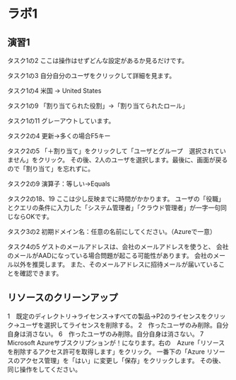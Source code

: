 # ラボ1



## 演習1

タスク1の2
ここは操作はせずどんな設定があるか見るだけです。

タスク1の3
自分自分のユーザをクリックして詳細を見ます。

タスク1の4
米国 → United States

タスク1の9
「割り当てられた役割」→「割り当てられたロール」

タスク1の11
グレーアウトしています。

タスク2の4
更新→多くの場合F5キー

タスク2の5
「＋割り当て」をクリックして「ユーザとグループ　選択されていません」をクリック。
その後、2人のユーザを選択します。最後に、画面が戻るので「割り当て」を忘れずに。

タスク2の9
演算子：等しい→Equals

タスク2の18、19
ここは少し反映までに時間がかかります。
ユーザの「役職」とクエリの条件に入力した「システム管理者」「クラウド管理者」が一字一句同じならOKです。

タスク3の2
初期ドメイン名：任意の名前にしてください。（Azureで一意）

タスク4の5
ゲストのメールアドレスは、会社のメールアドレスを使うと、
会社のメールがAADになっている場合問題が起こる可能性があります。
会社のメール以外を推奨します。
また、そのメールアドレスに招待メールが届いていることを確認できます。

## リソースのクリーンアップ

1　既定のディレクトリ→ライセンス→すべての製品→P2のライセンスをクリック→ユーザを選択してライセンスを削除する。
2　作ったユーザのみ削除。自分自身は消さない。
6　作ったユーザのみ削除。自分自身は消さない。
7　Microsoft Azureサブスクリプションが！になります。右の　Azure「リソースを削除するアクセス許可を取得します」をクリック。
一番下の「Azure リソースのアクセス管理」を「はい」に変更し「保存」をクリックします。
その後、同じ操作をしてください。